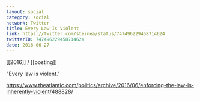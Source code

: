 ```yaml
---
layout: social
category: social
network: Twitter
title: Every Law Is Violent
link: https://twitter.com/steinea/status/747496229458714624
twitterID: 747496229458714624
date: 2016-06-27
---
```


[[2016]] / [[posting]]

"Every law is violent."

<https://www.theatlantic.com/politics/archive/2016/06/enforcing-the-law-is-inherently-violent/488828/>
